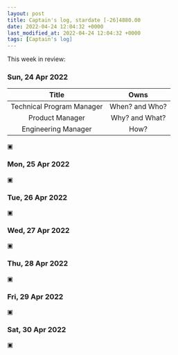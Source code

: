 ```yaml
---
layout: post
title: Captain's log, stardate [-26]4880.00
date: 2022-04-24 12:04:32 +0000
last_modified_at: 2022-04-24 12:04:32 +0000
tags: [Captain's log]
---
```


This week in review:

<!-- more -->

### Sun, 24 Apr 2022

|         **Title**         |    **Owns**    |
|:-------------------------:|:--------------:|
| Technical Program Manager | When? and Who? |
|      Product Manager      | Why? and What? |
|    Engineering Manager    |      How?      |

▣

### Mon, 25 Apr 2022

▣

### Tue, 26 Apr 2022

▣

### Wed, 27 Apr 2022

▣

### Thu, 28 Apr 2022

▣

### Fri, 29 Apr 2022

▣

### Sat, 30 Apr 2022

▣
